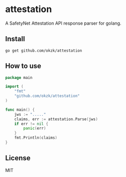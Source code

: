 # attestation

A SafetyNet Attestation API response parser for golang.


## Install

```
go get github.com/okzk/attestation
```


## How to use

```go
package main

import (
	"fmt"
	"github.com/okzk/attestation"
)

func main() {
	jws := "....."
	claims, err := attestation.Parse(jws)
	if err != nil {
		panic(err)
	}
	fmt.Println(claims)
}
```

## License

MIT
